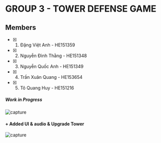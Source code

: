 # GROUP 3 - TOWER DEFENSE GAME
## Members
- [x] 1. Đặng Việt Anh     - HE151359
- [x] 2. Nguyễn Đình Thằng - HE151348
- [x] 3. Nguyễn Quốc Anh   - HE151349
- [x] 4. Trần Xuân Quang   - HE153654
- [x] 5. Tô Quang Huy      - HE151216

##### Work in Progress
![capture](https://github.com/vietanhdang/SU23_PRU221_GROUP3/assets/40699842/aafa9915-8288-4fd2-8da5-a4570ec0cc42)

#### + Added UI & audio & Upgrade Tower
![capture](https://github.com/vietanhdang/SU23_PRU221_GROUP3/assets/40699842/b1f6ec60-6fec-4fe3-bf8b-e67a29fa6a2c)
